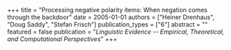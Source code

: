 +++
title = "Processing negative polarity items: When negation comes through the backdoor"
date = 2005-01-01
authors = ["Heiner Drenhaus", "Doug Saddy", "Stefan Frisch"]
publication_types = ["6"]
abstract = ""
featured = false
publication = "*Linguistic Evidence -- Empirical, Theoretical, and Computational Perspectives*"
+++

